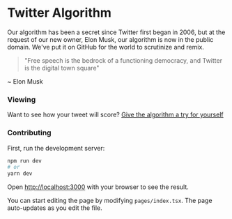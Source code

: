 # Twitter Algorithm

Our algorithm has been a secret since Twitter first began in 2006, but at the request of our new owner, Elon Musk, our algorithm is now in the public domain. We've put it on GitHub for the world to scrutinize and remix.

> "Free speech is the bedrock of a functioning democracy, and Twitter is the digital town square"

~ Elon Musk

### Viewing

Want to see how your tweet will score?
[Give the algorithm a try for yourself](https://twitter-algorithm.vercel.app/)

### Contributing

First, run the development server:

```bash
npm run dev
# or
yarn dev
```

Open [http://localhost:3000](http://localhost:3000) with your browser to see the result.

You can start editing the page by modifying `pages/index.tsx`. The page auto-updates as you edit the file.
